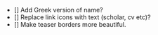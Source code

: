 - [] Add Greek version of name?
- [] Replace link icons with text (scholar, cv etc)?
- [] Make teaser borders more beautiful.
